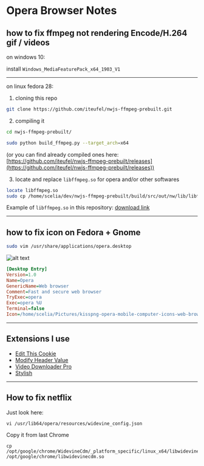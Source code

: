 # Opera Browser Notes

## how to fix ffmpeg not rendering Encode/H.264 gif / videos

on windows 10:

install ```Windows_MediaFeaturePack_x64_1903_V1```

---

on linux fedora 28:

1. cloning this repo

```bash
git clone https://github.com/iteufel/nwjs-ffmpeg-prebuilt.git
```

2. compiling it 

```bash
cd nwjs-ffmpeg-prebuilt/
```

```bash
sudo python build_ffmpeg.py --target_arch=x64
```

(or you can find already compiled ones here: [https://github.com/iteufel/nwjs-ffmpeg-prebuilt/releases](https://github.com/iteufel/nwjs-ffmpeg-prebuilt/releases))

3. locate and replace ```libffmpeg.so``` for opera and/or other softwares

```bash
locate libffmpeg.so
sudo cp /home/scelia/dev/nwjs-ffmpeg-prebuilt/build/src/out/nw/lib/libffmpeg.so /usr/lib64/opera/libffmpeg.so
```

Example of ```libffmpeg.so``` in this repository: [download link](https://github.com/simon387/notes/raw/master/assets/libffmpeg.so)

---

## how to fix icon on Fedora + Gnome

```bash
sudo vim /usr/share/applications/opera.desktop
```

![alt text](https://github.com/simon387/notes/raw/master/assets/kisspng-opera-mobile-computer-icons-web-browser-opera-ico-5ab1b5040a1ba9.5062036715215956520414.png "piccolina!")

```ini
[Desktop Entry]
Version=1.0
Name=Opera
GenericName=Web browser
Comment=Fast and secure web browser
TryExec=opera
Exec=opera %U
Terminal=false
Icon=/home/scelia/Pictures/kisspng-opera-mobile-computer-icons-web-browser-opera-ico-5ab1b5040a1ba9.5062036715215956520414.png
```

---

## Extensions I use

+ [Edit This Cookie](https://addons.opera.com/en/extensions/details/edit-this-cookie/)
+ [Modify Header Value](https://addons.opera.com/en/extensions/details/modify-header-value/)
+ [Video Downloader Pro](https://addons.opera.com/en/extensions/details/all-in-all-downloader/)
+ [Stylish](https://addons.opera.com/en/extensions/details/stylish/)

---

## How to fix netflix

Just look here:
```
vi /usr/lib64/opera/resources/widevine_config.json
```
Copy it from last Chrome
```
cp /opt/google/chrome/WidevineCdm/_platform_specific/linux_x64/libwidevinecdm.so /opt/google/chrome/libwidevinecdm.so
```
